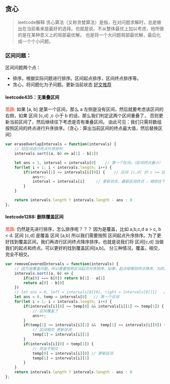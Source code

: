 ## 贪心
> leetcode解释 贪心算法（又称贪婪算法）是指，在对问题求解时，总是做出在当前看来是最好的选择。也就是说，不从整体最优上加以考虑，他所做的是在某种意义上的局部最优解。
> 也是将一个大问题局部最优解，最后化成一个个小问题。

### 区间问题：
区间问题两个点：
- 排序。根据实际问题进行排序。区间起点排序，区间终点排序等。
- 贪心，将问题化为子问题。更新当前状态
[好文推荐](https://labuladong.gitbook.io/algo/di-ling-zhang-bi-du-xi-lie/qu-jian-wen-ti-he-ji)


#### leetcode435：无重叠区间
<b style="color: #ea6f5a">思路: </b>如果 [a, b] 是第一个区间，那么 a 左侧是没有区间，然后就要考虑该区间的右侧，如果 区间 [c,d] ,c 小于 b 的话，那么我们判定这两个区间重叠了， 否则更新当前区间了，然后继续往下考虑是否有重叠区间。 由此可见：我们只需将数组按照区间的终点进行升序排序。（贪心：算出当前区间的终点最大值，然后替换区间）

```javascript
var eraseOverlapIntervals = function(intervals) {
    // 将区间进行终点升序排列
    intervals.sort((a, b) => a[1] - b[1])

    let ans = 1, interval = intervals[0]    // 第一个区间。（区间终点最小）
    for(let i = 1; i < intervals.length; i++) {
        if(interval[1] <= intervals[i][0]) {    // 区间 [c,d] 的 c >= 区间 [a, b] 的 b (没有重叠)
            ans++;
            interval = intervals[i]     // 更新状态，最新区间终点 ，继续往下走
        }
    }

    return intervals.length ? intervals.length - ans : 0
};
```

#### leetcode1288: 删除覆盖区间
<b style="color: #ea6f5a">思路: </b>仍然是先进行排序，怎么排序呢？？？ 因为是覆盖，比如 a,b,c,d  a > c, b < d. 区间 [c,d] 是覆盖 区间 [a,b] 所以我们需要按照 区间起点升序排序。为了更好找到覆盖区间，我们再进行区间终点降序排序。也就是说我们将 区间[c,d] 当做我们的起点和终点。可以更好的找到覆盖区间[a,b]。
分三种情况，覆盖，相交，完全不相交。

```javascript
var removeCoveredIntervals = function(intervals) {
    // 因为是覆盖问题，所以需要按照区间起点升序排序，如果，起点相等则终点降序。为的防止 a > c, b < d 区间[c,d] 覆盖 [a, b] 更容易找到覆盖区间
    intervals.sort((a, b) => {
        if(a[0] === b[0]) return b[1] - a[1]
        return a[0] - b[0]
    })
    // let ans = 0, left = intervals[0][0], right = intervals[0][1]   // 第一个区间
    let ans = 0, temp = intervals[0]   // 第一个区间
    for(let i = 1; i < intervals.length; i++) {
        if(intervals[i][0] >= temp[0] && intervals[i][1] <= temp[1]) {
            // 区间覆盖了
            ans++;
        }
        if(temp[1] <= intervals[i][1] &&  temp[1] >= intervals[i][0]) {
            // 区间相交 更新区间
            temp[1] = intervals[i][1]
        }
        if(intervals[i][0] > temp[1]) {
            // 完全不相交
            temp[0] = intervals[i][0] // 更新区间
            temp[1] = intervals[i][1]
        }
    }
    return intervals.length ? intervals.length - ans : 0
};
```

